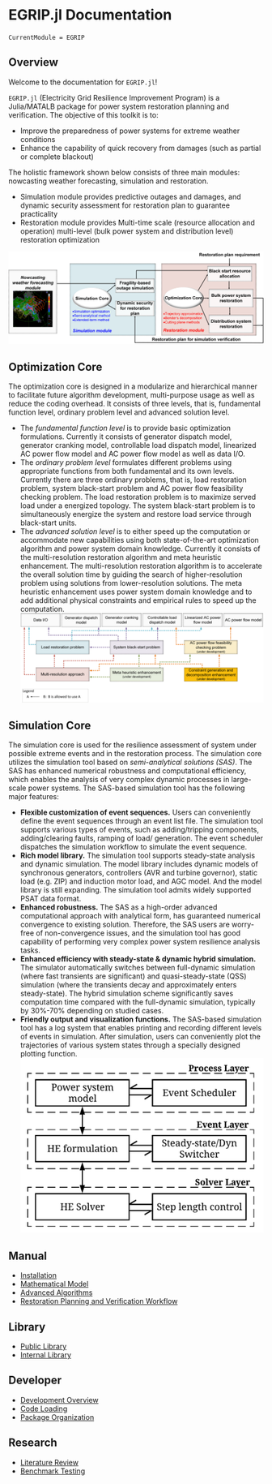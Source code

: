 # EGRIP.jl Documentation

```@meta
CurrentModule = EGRIP
```
## Overview
Welcome to the documentation for `EGRIP.jl`!

`EGRIP.jl` (Electricity Grid Resilience Improvement Program) is a Julia/MATALB package for power system restoration planning and verification. The objective of this toolkit is to:
- Improve the preparedness of power systems for extreme weather conditions
- Enhance the capability of quick recovery from damages (such as partial or complete blackout)

The holistic framework shown below consists of three main modules: nowcasting weather forecasting, simulation and restoration.
- Simulation module provides predictive outages and damages, and dynamic security assessment for restoration plan to guarantee practicality
- Restoration module provides Multi-time scale (resource allocation and operation) multi-level (bulk power system and distribution level) restoration optimization

![Holistic structure](fig_holistic.png)


## Optimization Core
The optimization core is designed in a modularize and hierarchical manner to facilitate future algorithm development, multi-purpose usage as well as reduce the coding overhead. It consists of three levels, that is, fundamental function level, ordinary problem level and advanced solution level.
- The *fundamental function level* is to provide basic optimization formulations. Currently it consists of generator dispatch model, generator cranking model, controllable load dispatch model, linearized AC power flow model and AC power flow model as well as data I/O.
- The *ordinary problem level* formulates different problems using appropriate functions from both fundamental and its own levels. Currently there are three ordinary problems, that is, load restoration problem, system black-start problem and AC power flow feasibility checking problem. The load restoration problem is to maximize served load under a energized topology. The system black-start problem is to simultaneously energize the system and restore load service through black-start units.
- The *advanced solution level* is to either speed up the computation or accommodate new capabilities using both state-of-the-art optimization algorithm and power system domain knowledge. Currently it consists of the multi-resolution restoration algorithm and meta heuristic enhancement. The multi-resolution restoration algorithm is to accelerate the overall solution time by guiding the search of higher-resolution problem using solutions from lower-resolution solutions. The meta heuristic enhancement uses power system domain knowledge and to add additional physical constraints and empirical rules to speed up the computation.
![Toolkit structure](fig_restoration_structure.png)



## Simulation Core
The simulation core is used for the resilience assessment of system under possible extreme events and in the restoration process. The simulation core utilizes the simulation tool based on *semi-analytical solutions (SAS)*. The SAS has enhanced numerical robustness and computational efficiency, which enables the analysis of very complex dynamic processes in large-scale power systems. The SAS-based simulation tool has the following major features:
* **Flexible customization of event sequences.** Users can conveniently define the event sequences through an event list file. The simulation tool supports various types of events, such as adding/tripping components, adding/clearing faults, ramping of load/ generation. The event scheduler dispatches the simulation workflow to simulate the event sequence.
* **Rich model library.** The simulation tool supports steady-state analysis and dynamic simulation. The model library includes dynamic models of synchronous generators, controllers (AVR and turbine governor), static load (e.g. ZIP) and induction motor load, and AGC model. And the model library is still expanding. The simulation tool admits widely supported PSAT data format.
* **Enhanced robustness.** The SAS as a high-order advanced computational approach with analytical form, has guaranteed numerical convergence to existing solution. Therefore, the SAS users are worry-free of non-convergence issues, and the simulation tool has good capability of performing very complex power system resilience analysis tasks.
* **Enhanced efficiency with steady-state & dynamic hybrid simulation.** The simulator automatically switches between full-dynamic simulation (where fast transients are significant) and quasi-steady-state (QSS) simulation (where the transients decay and approximately enters steady-state). The hybrid simulation scheme significantly saves computation time compared with the full-dynamic simulation, typically by 30%-70% depending on studied cases.
* **Friendly output and visualization functions.** The SAS-based simulation tool has a log system that enables printing and recording different levels of events in simulation. After simulation, users can conveniently plot the trajectories of various system states through a specially designed plotting function.
![Toolkit structure](fig_sas_ext_term.png)



## Manual
- [Installation](@ref)
- [Mathematical Model](@ref)
- [Advanced Algorithms](@ref)
- [Restoration Planning and Verification Workflow](@ref)
## Library
- [Public Library](@ref)
- [Internal Library](@ref)
## Developer
- [Development Overview](@ref)
- [Code Loading](@ref)
- [Package Organization](@ref)
## Research
- [Literature Review](@ref)
- [Benchmark Testing](@ref)
